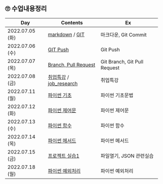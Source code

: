 ## 🙄 수업내용정리

| Day             | Contents                                                     | Ex                           |
| --------------- | ------------------------------------------------------------ | ---------------------------- |
| 2022.07.05 (화) | [markdown](./markdown.md) / [GIT](./TIL_220705.md)           | 마크다운, Git Commit         |
| 2022.07.06 (수) | [GIT Push](./TIL_220706.md)                                  | Git Push                     |
| 2022.07.07 (목) | [Branch, Pull Request](./TIL_220707.md)                      | Git Branch, Git Pull Request |
| 2022.07.08 (금) | [취업특강](https://github.com/Yoonsik-Shin/job-research) / [job_research](https://github.com/Yoonsik-Shin/job-research/blob/b507647070412b8fc03ca814b30f3f09837012f2/research.md) | 취업특강                     |
| 2022.07.11 (월) | [파이썬 기초](./TIL_220711.md)                               | 파이썬 기초문법              |
| 2022.07.12 (화) | [파이썬 제어문](./TIL_220712.md)                             | 파이썬 제어문                |
| 2022.07.13 (수) | [파이썬 함수](./TIL_220713.md)                               | 파이썬 함수                  |
| 2022.07.14 (목) | [파이썬 메서드](./TIL_220714.md)                             | 파이썬 메서드                |
| 2022.07.15 (금) | [프로젝트 실습1](./Project_practice1)                        | 파일열기, JSON 관련실습      |
| 2022.07.18 (월) | [파이썬 예외처리](./TIL_220718.md)                           | 파이썬 예외처리              |

